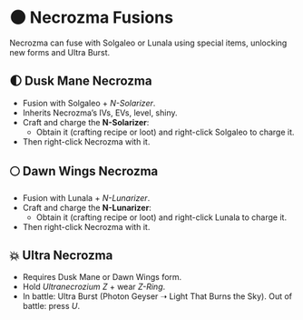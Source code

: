 # 🌑 Necrozma Fusions

Necrozma can fuse with Solgaleo or Lunala using special items, unlocking new forms and Ultra Burst.

## 🌓 Dusk Mane Necrozma

- Fusion with Solgaleo + _N-Solarizer_.
- Inherits Necrozma’s IVs, EVs, level, shiny.
- Craft and charge the **N-Solarizer**:
  - Obtain it (crafting recipe or loot) and right-click Solgaleo to charge it.
- Then right-click Necrozma with it.

## 🌕 Dawn Wings Necrozma

- Fusion with Lunala + _N-Lunarizer_.
- Craft and charge the **N-Lunarizer**:
  - Obtain it (crafting recipe or loot) and right-click Lunala to charge it.
- Then right-click Necrozma with it.

## 💥 Ultra Necrozma

- Requires Dusk Mane or Dawn Wings form.
- Hold _Ultranecrozium Z_ + wear _Z-Ring_.
- In battle: Ultra Burst (Photon Geyser ➝ Light That Burns the Sky). Out of battle: press _U_.